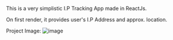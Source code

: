 This is a very simplistic I.P Tracking App made in ReactJs.

On first render, it provides user's I.P Address and approx. location.


Project Image:
![image](https://github.com/4ddx/I.P-Tracker/assets/130624861/9e5b02d1-2c85-4aeb-a1f6-45c751557abf)

